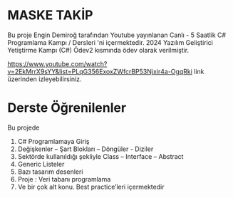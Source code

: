 # MASKE TAKİP
Bu proje Engin Demiroğ tarafından Youtube yayınlanan Canlı - 5 Saatlik C# Programlama Kampı / Dersleri 'ni içermektedir.
2024 Yazılım Geliştirici Yetiştirme Kampı (C#) Ödev2 kısmında ödev olarak verilmiştir.

https://www.youtube.com/watch?v=2EkMrrX9sYY&list=PLqG356ExoxZWfcrBP53Njxir4a-OgqRki link üzerinden izleyebilirsiniz.

# Derste Öğrenilenler
Bu projede 
1. C# Programlamaya Giriş
2. Değişkenler – Şart Blokları – Döngüler - Diziler
3. Sektörde kullanıldığı şekliyle Class – Interface – Abstract 
4. Generic Listeler 
5. Bazı tasarım desenleri
6. Proje : Veri tabanı programlama
7. Ve bir çok alt konu. Best practice’leri içermektedir
